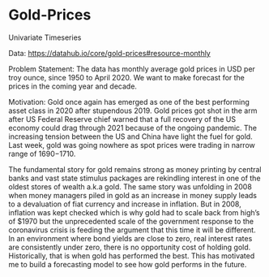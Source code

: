 # Gold-Prices
Univariate Timeseries

Data: https://datahub.io/core/gold-prices#resource-monthly

Problem Statement: The data has monthly average gold prices in USD per troy ounce, since 1950 to April 2020. We want to make forecast for the prices in the coming year and decade.

Motivation: Gold once again has emerged as one of the best performing asset class in 2020 after stupendous 2019. Gold prices got shot in
the arm after US Federal Reserve chief warned that a full recovery of the US economy could drag through 2021 because of the ongoing pandemic. The increasing tension between the US and China have light the fuel for gold. Last week, gold was going nowhere as spot prices were trading in narrow range of $1690-$1710.

The fundamental story for gold remains strong as money printing by central banks and vast state stimulus packages are rekindling interest
in one of the oldest stores of wealth a.k.a gold. The same story was unfolding in 2008 when money managers piled in gold as an increase 
in money supply leads to a devaluation of fiat currency and increase in inflation. But in 2008, inflation was kept checked which is why
gold had to scale back from high’s of $1970 but the unprecedented scale of the government response to the coronavirus crisis is feeding 
the argument that this time it will be different. In an environment where bond yields are close to zero, real interest rates are 
consistently under zero, there is no opportunity cost of holding gold. Historically, that is when gold has performed the best. This has 
motivated me to build a forecasting model to see how gold performs in the future.
